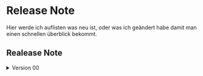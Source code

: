 # Release Note
Hier werde ich auflisten was neu ist, oder was ich geändert habe damit man einen schnellen überblick bekommt.

## Realease Note 
<details close>
<summary>Version 00</summary>
<br>

**Version 00**
* OrdnerStrucktur 
* README.md
* Beispieldaten

**Version 00.01**
* added src/
* added [samples/](https://github.com/AC-Fernglas/AC-Configbuilder/tree/Version_00/samples)
* added docs/
* added test/
* added and modified [README](https://github.com/AC-Fernglas/AC-Configbuilder/blob/Version_00/README.MD)

**Version 00.02**
* added Examples
* moved ReleaseNotes from [README](https://github.com/AC-Fernglas/AC-Configbuilder/blob/Version_00/README.MD)
* modified Releas Notes and [README](https://github.com/AC-Fernglas/AC-Configbuilder/blob/Version_00/README.MD)

**Version 00.03**
* modified Examples
* added subdirectory to [samples/](https://github.com/AC-Fernglas/AC-Configbuilder/tree/Version_00/samples)


<details close>
<summary>Version 01</summary>
<br>

**Version 01**
* add config/
* add Konfiguration.json
* add AC-Konfigurator

**Version 01.01**
* modified Konfiguration.json
* modified AC-Konfigurator

**Version 01.02**
* modified Konfiguration.json
